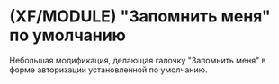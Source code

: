 # (XF/MODULE) "Запомнить меня" по умолчанию
Небольшая модификация, делающая галочку "Запомнить меня" в форме авторизации установленной по умолчанию.
